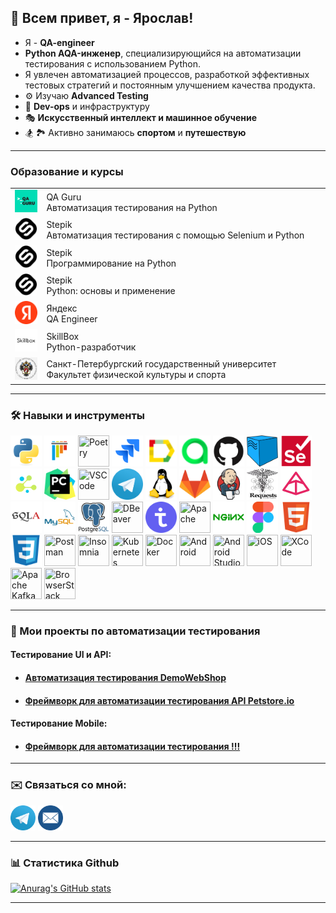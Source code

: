 <h2> 👋 Всем привет, я - Ярослав!</h2>

- Я - **QA-engineer**
- **Python AQA-инженер**, специализирующийся на автоматизации тестирования с использованием Python. 
- Я увлечен автоматизацией процессов, разработкой эффективных тестовых стратегий и постоянным улучшением качества продукта. 
- ⚙️ Изучаю **Advanced Testing**
- 🧩 **Dev-ops** и инфраструктуру 
- 🎭 **Искусственный интеллект и машинное обучение**
- 🏂 🏞️ Активно занимаюсь **спортом** и **путешествую**

---

### Образование и курсы

<table width="100%" border='0'>
    <tr><td width="10%" valign="bottom"><img src="images/qa_guru_logo.svg"></td><td valign="middle">QA Guru</br>Автоматизация тестирования на Python</td></tr>
    <tr><td width="10%" valign="bottom"><img src="images/stepik_logo.png"></td><td valign="middle">Stepik</br>Автоматизация тестирования с помощью Selenium и Python</td></tr>
    <tr><td width="10%" valign="bottom"><img src="images/stepik_logo.png"></td><td valign="middle">Stepik</br>Программирование на Python</td></tr>
    <tr><td width="10%" valign="bottom"><img src="images/stepik_logo.png"></td><td valign="middle">Stepik</br>Python: основы и применение</td></tr>
    <tr><td width="10%" valign="bottom"><img src="images/yandex_logo.png"></td><td valign="middle">Яндекс</br>QA Engineer</td></tr>
    <tr><td width="10%" valign="bottom"><img src="images/skillbox_logo.png"></td><td valign="middle">SkillBox</br>Python-разработчик</td></tr>
    <tr><td width="10%" valign="bottom"><img src="images/spbgu_logo.jpeg"></td><td valign="middle">Санкт-Петербургский государственный университет</br>Факультет физической культуры и спорта</td></tr>
</table>

---

### 🛠️ Навыки и инструменты
<p align="left">
<img title="Python" src="images/python-original.svg" height="50" width="50"/> 
<img title="Pytest" src="images/pytest-original.svg" height="50" width="50"/>
<img title="Poetry" src="https://cdn.jsdelivr.net/gh/devicons/devicon@latest/icons/poetry/poetry-original.svg" height="50" width="50"/>
<img title="Jira" src="images/jira-original.svg" height="50" width="50"/> 
<img title="Allure Report" src="images/Allure_Report.png" height="50" width="50"/> 
<img title="Allure TestOps" src="images/AllureTestOps.png" height="50" width="50"/> 
<img title="GitHub" src="images/github-original.svg" height="50" width="50"/> 
<img title="Selenoid" src="images/selenoid.png" height="50" width="50"/> 
<img title="Selenium" src="images/selenium-original.svg" height="50" width="50"/> 
<img title="Selene" src="images/selene.png" height="50" width="50"/> 
<img title="Pycharm" src="images/pycharm.png" height="50" width="50"/>
<img title='VSCode' src="https://cdn.jsdelivr.net/gh/devicons/devicon@latest/icons/vscode/vscode-original-wordmark.svg" height="50" width="50"/>
<img title="Telegram" src="images/tg.png" height="50" width="50"/> 
<img title="Linux" src="images/linux-original.svg" height="50" width="50"/> 
<img title="GitLab" src="images/gitlab-original.svg" height="50" width="50"/> 
<img title="Jenkins" src="images/jenkins-original.svg" height="50" width="50"/> 
<img title="Request Python" src="images/Requests_Python_Logo.png" height="50" width="50"/>
<img title="Pydentic Python" src="images/pydantic.png" height="50" width="50"/> 
<img title="SQLAlchemy" src="images/sqlalchemy-original.svg" height="50" width="50"/> 
<img title="MySQL" src="images/mysql-original-wordmark.svg" height="50" width="50"/> 
<img title="PostgreSQL" src="images/postgresql-original-wordmark.svg" height="50" width="50"/>
<img title="DBeaver" src="https://cdn.jsdelivr.net/gh/devicons/devicon@latest/icons/dbeaver/dbeaver-original.svg" height="50" width="50"/>
<img title="TestIT" src="images/testit_logo_icon.png" height="50" width="50"/>
<img title="Apache" src="https://cdn.jsdelivr.net/gh/devicons/devicon@latest/icons/apache/apache-original.svg" height="50" width="50"/> 
<img title="Nginx" src="images/nginx-original.svg" height="50" width="50"/>
<img title="Figma" src="images/figma-original.svg" height="50" width="50"/>
<img title="HTML5" src="images/html5-original.svg" height="50" width="50"/>
<img title="CSS3" src="images/css3-original.svg" height="50" width="50"/>
<img title="Postman" src="https://cdn.jsdelivr.net/gh/devicons/devicon@latest/icons/postman/postman-original.svg" height="50" width="50"/>
<img title="Insomnia" src="https://cdn.jsdelivr.net/gh/devicons/devicon@latest/icons/insomnia/insomnia-original.svg" height="50" width="50"/>
<img title="Kubernetes" src="https://cdn.jsdelivr.net/gh/devicons/devicon@latest/icons/kubernetes/kubernetes-original.svg" height="50" width="50"/>
<img title="Docker" src="https://cdn.jsdelivr.net/gh/devicons/devicon@latest/icons/docker/docker-original.svg" height="50" width="50"/>
<img title='Android' src="https://cdn.jsdelivr.net/gh/devicons/devicon@latest/icons/android/android-original.svg" height="50" width="50"/>
<img title='Android Studio' src="https://cdn.jsdelivr.net/gh/devicons/devicon@latest/icons/androidstudio/androidstudio-original.svg" height="50" width="50"/>
<img title='iOS' src="https://cdn.jsdelivr.net/gh/devicons/devicon@latest/icons/apple/apple-original.svg" height="50" width="50"/>
<img title='XCode' src="https://cdn.jsdelivr.net/gh/devicons/devicon@latest/icons/xcode/xcode-original.svg" height="50" width="50"/>
<img title='Apache Kafka' src="https://cdn.jsdelivr.net/gh/devicons/devicon@latest/icons/apachekafka/apachekafka-original.svg" height="50" width="50"/>
<img title='BrowserStack' src="https://cdn.jsdelivr.net/gh/devicons/devicon@latest/icons/browserstack/browserstack-original-wordmark.svg" height="50" width="50"/>
</p>


---

### 🚀 Мои проекты по автоматизации тестирования

#### Тестирование UI и API:

- #### <a target="_blank" href="https://github.com/YarikSec/AQA_tests_webshop">Автоматизация тестирования DemoWebShop</a>
- #### <a target="_blank" href="https://github.com/Y3ll0wman/Petstore_api_test_framework">Фреймворк для автоматизации тестирования API Petstore.io</a>

#### Тестирование Mobile:

- #### <a target="_blank" href="https://github.com/YarikSec/Petstore_api_test_frameworkr">Фреймворк для автоматизации тестирования !!!</a>

<!--
#### Тестирование Desktop:

- #### <a target="_blank" href="https://github.com/YarikSec/Petstore_api_test_framework](https://github.com/YarikSec/{project}">Фреймворк для автоматизации тестирования Desktop</a>

[Будущее]:Тестирование десктоп будет реализовано позже, потом раскомментировать
-->
---

### ✉️ Связаться со мной:
[<img title="Telegram" src="images/tg.png" height="40" width="40"/>](https://t.me/yaroslavskyinvest)
[<img title="EMAIL" src="images/mail.png" height="40" width="40"/>](yarik.wade@gmail.com)

---

### 📊 Статистика Github

[![Anurag's GitHub stats](https://github-readme-stats.vercel.app/api?username=YarikSec)](https://github.com/YarikSec/github-readme-stats)

---